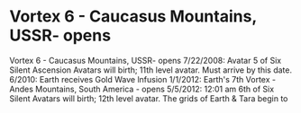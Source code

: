 # Vortex 6 - Caucasus Mountains, USSR- opens

Vortex 6 - Caucasus Mountains, USSR- opens
7/22/2008: Avatar 5 of Six Silent Ascension Avatars will birth; 11th level avatar. Must arrive by this date.
6/2010: Earth receives Gold Wave lnfusion
1/1/2012: Earth's 7th   Vortex - Andes Mountains, South America - opens
5/5/2012: 12:01 am 6th of Six Silent Avatars will birth; 12th level avatar. The grids of Earth & Tara begin to